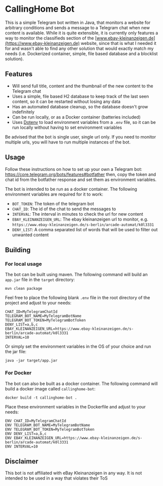 # CallingHome Bot

This is a simple Telegram bot written in Java, that monitors a website for arbitrary conditions and sends a message to 
a Telegram chat when new content is available. While it is quite extensible, it is currently only features a way to 
monitor the classifieds section of the  [www.ebay-kleinanzeigen.de](https://www.ebay-kleinanzeigen.de) website, since 
that is what I needed it for and wasn't able to find any other solution that would exactly match my needs 
(i.e. Dockerized container, simple, file based database and a blocklist solution).
                                                                       
## Features
                            
* Will send full title, content and the thumbnail of the new content to the Telegram chat
* Uses a simple, file based H2 database to keep track of the last seen content, so it can be restarted without losing any data
* Has an automated database cleanup, so the database doesn't grow indefinitely
* Can be run locally, or as a Docker container (batteries included)
* Uses [Dotenv](https://github.com/cdimascio/dotenv-java) to load environment variables from a `.env` file, so it can 
be run locally without having to set environment variables
                                                   
Be advised that the bot is single user, single url only. If you need to monitor multiple urls, you will have to run multiple instances of the bot.

## Usage

Follow these instructions on how to set up your own a Telegram bot: https://core.telegram.org/bots/features#botfather
then, copy the token and chat id from the botfather response and set them as environment variables.

The bot is intended to be run as a docker container. The following environment variables are required for it to work:

* `BOT_TOKEN`: The token of the telegram bot
* `CHAT_ID`: The id of the chat to send the messages to
* `INTERVAL`: The interval in minutes to check the url for new content
* `EBAY_KLEINANZEIGEN_URL`: The ebay kleinanzeigen url to monitor, e.g. `https://www.ebay-kleinanzeigen.de/s-berlin/arcade-automat/k0l3331`
* `DENY_LIST`: A comma separated list of words that will be used to filter out unwanted content



## Building
                     
### For local usage
The bot can be built using maven. The following command will build an `app.jar` file in the `target` directory:

    mvn clean package

Feel free to place the following blank `.env` file in the root directory of the project and adjust to your needs:

```
CHAT_ID=MyTelegramChatId
TELEGRAM_BOT_NAME=MyTelegramBotName
TELEGRAM_BOT_TOKEN=MyTelegramBotToken
DENY_LIST=a,b,c
EBAY_KLEINANZEIGEN_URL=https://www.ebay-kleinanzeigen.de/s-berlin/arcade-automat/k0l3331
INTERVAL=10
```

Or simply set the environment variables in the OS of your choice and run the jar file:

    java -jar target/app.jar
                                                                                                               
### For Docker
The bot can also be built as a docker container. The following command will build a docker image called `callinghome-bot`:

    docker build -t callinghome-bot .

Place these environment variables in the Dockerfile and adjust to your needs:                                

```
ENV CHAT_ID=MyTelegramChatId
ENV TELEGRAM_BOT_NAME=MyTelegramBotName
ENV TELEGRAM_BOT_TOKEN=MyTelegramBotToken
ENV DENY_LIST=a,b,c
ENV EBAY_KLEINANZEIGEN_URL=https://www.ebay-kleinanzeigen.de/s-berlin/arcade-automat/k0l3331
ENV INTERVAL=10
```

## Disclaimer

This bot is not affiliated with eBay Kleinanzeigen in any way. It is not intended to be used in a way that violates their ToS
